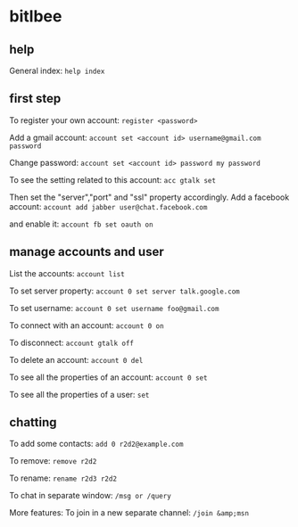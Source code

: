 
#  bitlbee


## help

General index:
`help index`




## first step

To register your own account:
`register <password>`

Add a gmail account:
`account set <account id> username@gmail.com password`

Change password:
`account set <account id> password my password`

To see the setting related to this account:
`acc gtalk set`

Then set the "server","port" and "ssl" property accordingly.
Add a facebook account:
`account add jabber user@chat.facebook.com`

and enable it:
`account fb set oauth on`



## manage accounts and user

List the accounts:
`account list`

To set server property:
`account 0 set server talk.google.com`

To set username:
`account 0 set username foo@gmail.com`

To connect with an account:
`account 0 on`

To disconnect:
`account gtalk off`

To delete an account:
`account 0 del`

To see all the properties of an account:
`account 0 set`


To see all the properties of a user:
`set`




## chatting

To add some contacts:
`add 0 r2d2@example.com`

To remove:
`remove r2d2`

To rename:
`rename r2d3 r2d2`

To chat in separate window:
`/msg or /query`


More features:
To join in a new separate channel:
`/join &amp;msn`





